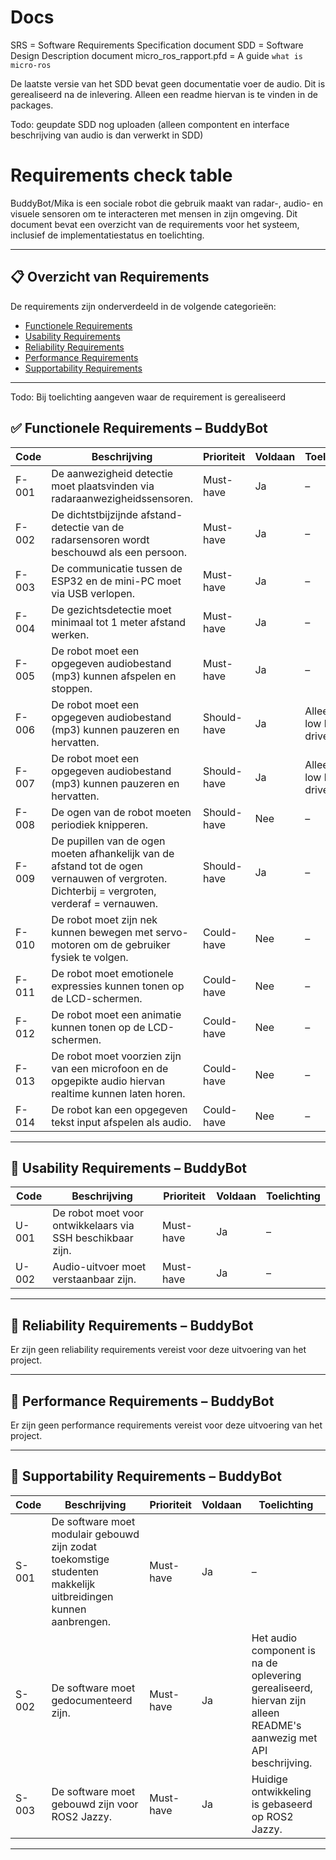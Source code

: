 # Docs

SRS = Software Requirements Specification document
SDD = Software Design Description document
micro_ros_rapport.pfd = A guide ``what is micro-ros``

De laatste versie van het SDD bevat geen documentatie voer de audio. Dit is gerealiseerd na de inlevering. Alleen een readme hiervan is te vinden in de packages.

Todo: geupdate SDD nog uploaden (alleen compontent en interface beschrijving van audio is dan verwerkt in SDD)

# Requirements check table

BuddyBot/Mika is een sociale robot die gebruik maakt van radar-, audio- en visuele sensoren om te interacteren met mensen in zijn omgeving. Dit document bevat een overzicht van de requirements voor het systeem, inclusief de implementatiestatus en toelichting.

---

## 📋 Overzicht van Requirements

De requirements zijn onderverdeeld in de volgende categorieën:

- [Functionele Requirements](#functionele-requirements--buddybot)
- [Usability Requirements](#usability-requirements--buddybot)
- [Reliability Requirements](#reliability-requirements--buddybot)
- [Performance Requirements](#performance-requirements--buddybot)
- [Supportability Requirements](#supportability-requirements--buddybot)

---

Todo: Bij toelichting aangeven waar de requirement is gerealiseerd


## ✅ Functionele Requirements – BuddyBot

| Code   | Beschrijving | Prioriteit   | Voldaan | Toelichting |
|--------|--------------|--------------|---------|-------------|
| F-001  | De aanwezigheid detectie moet plaatsvinden via radaraanwezigheidssensoren. | Must-have | Ja | – |
| F-002  | De dichtstbijzijnde afstand-detectie van de radarsensoren wordt beschouwd als een persoon. | Must-have | Ja | – |
| F-003  | De communicatie tussen de ESP32 en de mini-PC moet via USB verlopen. | Must-have | Ja | – |
| F-004  | De gezichtsdetectie moet minimaal tot 1 meter afstand werken. | Must-have | Ja | – |
| F-005  | De robot moet een opgegeven audiobestand (mp3) kunnen afspelen en stoppen. | Must-have | Ja | – |
| F-006  | De robot moet een opgegeven audiobestand (mp3) kunnen pauzeren en hervatten. | Should-have | Ja | Alleen in low level driver |
| F-007  | De robot moet een opgegeven audiobestand (mp3) kunnen pauzeren en hervatten. | Should-have | Ja | Alleen in low level driver |
| F-008  | De ogen van de robot moeten periodiek knipperen. | Should-have | Nee | – |
| F-009  | De pupillen van de ogen moeten afhankelijk van de afstand tot de ogen vernauwen of vergroten. Dichterbij = vergroten, verderaf = vernauwen. | Should-have | Ja | – |
| F-010  | De robot moet zijn nek kunnen bewegen met servo-motoren om de gebruiker fysiek te volgen. | Could-have | Nee | – |
| F-011  | De robot moet emotionele expressies kunnen tonen op de LCD-schermen. | Could-have | Nee | – |
| F-012  | De robot moet een animatie kunnen tonen op de LCD-schermen. | Could-have | Nee | – |
| F-013  | De robot moet voorzien zijn van een microfoon en de opgepikte audio hiervan realtime kunnen laten horen. | Could-have | Nee | – |
| F-014  | De robot kan een opgegeven tekst input afspelen als audio. | Could-have | Nee | – |
---

## 🧪 Usability Requirements – BuddyBot

| Code   | Beschrijving | Prioriteit   | Voldaan | Toelichting |
|--------|--------------|--------------|---------|-------------|
| U-001  | De robot moet voor ontwikkelaars via SSH beschikbaar zijn. | Must-have | Ja | – |
| U-002  | Audio-uitvoer moet verstaanbaar zijn. | Must-have | Ja | – |

---

## 💪 Reliability Requirements – BuddyBot

Er zijn geen reliability requirements vereist voor deze uitvoering van het project.

---

## 🚀 Performance Requirements – BuddyBot

Er zijn geen performance requirements vereist voor deze uitvoering van het project.

---

## 🔧 Supportability Requirements – BuddyBot

| Code   | Beschrijving | Prioriteit   | Voldaan | Toelichting |
|--------|--------------|--------------|---------|-------------|
| S-001  | De software moet modulair gebouwd zijn zodat toekomstige studenten makkelijk uitbreidingen kunnen aanbrengen. | Must-have | Ja | – |
| S-002  | De software moet gedocumenteerd zijn. | Must-have | Ja | Het audio component is na de oplevering gerealiseerd, hiervan zijn alleen README's aanwezig met API beschrijving. |
| S-003  | De software moet gebouwd zijn voor ROS2 Jazzy. | Must-have | Ja | Huidige ontwikkeling is gebaseerd op ROS2 Jazzy. |

---

